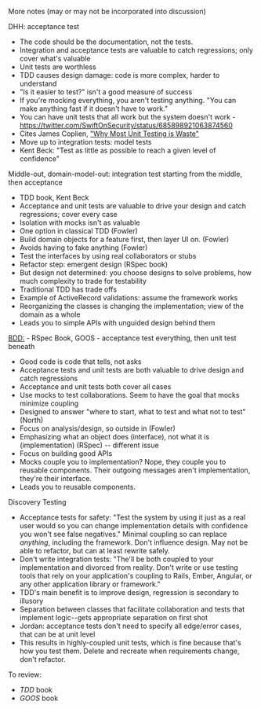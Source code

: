 More notes (may or may not be incorporated into discussion)

DHH: acceptance test

- The code should be the documentation, not the tests.
- Integration and acceptance tests are valuable to catch regressions; only cover what's valuable
- Unit tests are worthless
- TDD causes design damage: code is more complex, harder to understand
- "Is it easier to test?" isn't a good measure of success
- If you're mocking everything, you aren't testing anything. "You can make anything fast if it doesn't have to work."
- You can have unit tests that all work but the system doesn't work - https://twitter.com/SwiftOnSecurity/status/685898921063874560
- Cites James Coplien, ["Why Most Unit Testing is Waste"](http://www.rbcs-us.com/documents/Why-Most-Unit-Testing-is-Waste.pdf)
- Move up to integration tests: model tests
- Kent Beck: "Test as little as possible to reach a given level of confidence"

Middle-out, domain-model-out: integration test starting from the middle, then acceptance

- TDD book, Kent Beck
- Acceptance and unit tests are valuable to drive your design and catch regressions; cover every case
- Isolation with mocks isn't as valuable
- One option in classical TDD (Fowler)
- Build domain objects for a feature first, then layer UI on. (Fowler)
- Avoids having to fake anything (Fowler)
- Test the interfaces by using real collaborators or stubs
- Refactor step: emergent design (RSpec book)
- But design not determined: you choose designs to solve problems, how much complexity to trade for testability
- Traditional TDD has trade offs
- Example of ActiveRecord validations: assume the framework works
- Reorganizing the classes is changing the implementation; view of the domain as a whole
- Leads you to simple APIs with unguided design behind them

[BDD:](http://dannorth.net/introducing-bdd/) - RSpec Book, GOOS - acceptance test everything, then unit test beneath

- Good code is code that tells, not asks
- Acceptance tests and unit tests are both valuable to drive design and catch regressions
- Acceptance and unit tests both cover all cases
- Use mocks to test collaborations. Seem to have the goal that mocks minimize coupling
- Designed to answer "where to start, what to test and what not to test" (North)
- Focus on analysis/design, so outside in (Fowler)
- Emphasizing what an object does (interface), not what it is (implementation) (RSpec) -- different issue
- Focus on building good APIs
- Mocks couple you to implementation? Nope, they couple you to reusable components. Their outgoing messages aren't implementation, they're their interface.
- Leads you to reusable components.

Discovery Testing

- Acceptance tests for safety: "Test the system by using it just as a real user would so you can change implementation details with confidence you won't see false negatives." Minimal coupling so can replace *anything*, including the framework. Don't influence design. May not be able to refactor, but can at least rewrite safely.
- Don't write integration tests: "The'll be both coupled to your implementation and divorced from reality. Don't write or use testing tools that rely on your application's coupling to Rails, Ember, Angular, or any other application library or framework."
- TDD's main benefit is to improve design, regression is secondary to illusory
- Separation between classes that facilitate collaboration and tests that implement logic--gets appropriate separation on first shot
- Jordan: acceptance tests don't need to specify all edge/error cases, that can be at unit level
- This results in highly-coupled unit tests, which is fine because that's how you test them. Delete and recreate when requirements change, don't refactor.

To review:

- *TDD* book
- *GOOS* book
